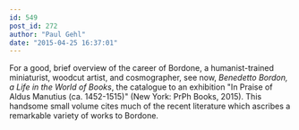 ```yaml
---
id: 549
post_id: 272
author: "Paul Gehl"
date: "2015-04-25 16:37:01"
---
```

For a good, brief overview of the career of Bordone, a humanist-trained miniaturist, woodcut artist, and cosmographer, see now, <em>Benedetto Bordon, a Life in the World of Books</em>, the catalogue to an exhibition "In Praise of Aldus Manutius (ca. 1452-1515)" (New York: PrPh Books, 2015). This handsome small volume cites much of the recent literature which ascribes a remarkable variety of works to Bordone.
